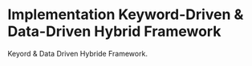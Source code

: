 # Implementation Keyword-Driven & Data-Driven Hybrid Framework
 Keyord & Data Driven Hybride Framework.
